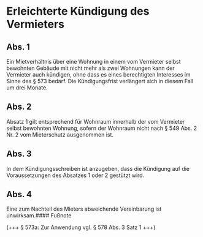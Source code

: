 # Erleichterte Kündigung des Vermieters



## Abs. 1

 Ein Mietverhältnis über eine Wohnung in einem vom Vermieter selbst bewohnten Gebäude mit nicht mehr als zwei Wohnungen kann der Vermieter auch kündigen, ohne dass es eines berechtigten Interesses im Sinne des § 573 bedarf. Die Kündigungsfrist verlängert sich in diesem Fall um drei Monate.

## Abs. 2

 Absatz 1 gilt entsprechend für Wohnraum innerhalb der vom Vermieter selbst bewohnten Wohnung, sofern der Wohnraum nicht nach § 549 Abs. 2 Nr. 2 vom Mieterschutz ausgenommen ist.

## Abs. 3

 In dem Kündigungsschreiben ist anzugeben, dass die Kündigung auf die Voraussetzungen des Absatzes 1 oder 2 gestützt wird.

## Abs. 4

 Eine zum Nachteil des Mieters abweichende Vereinbarung ist unwirksam.#### Fußnote

(+++ § 573a: Zur Anwendung vgl. § 578 Abs. 3 Satz 1 +++) 

